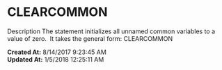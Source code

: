 # CLEARCOMMON

Description The statement initializes all unnamed common variables to a value of zero.  It takes the general form: CLEARCOMMON  

**Created At:** 8/14/2017 9:23:45 AM  
**Updated At:** 1/5/2018 12:25:11 AM  

